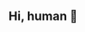 ## Hi, human 👋

<!--
 
- 🌱 A 25 years old shy guy;
- 😄 Future Back-End developer; 
- ⚡ Always hungry, never thirsty.

-->
